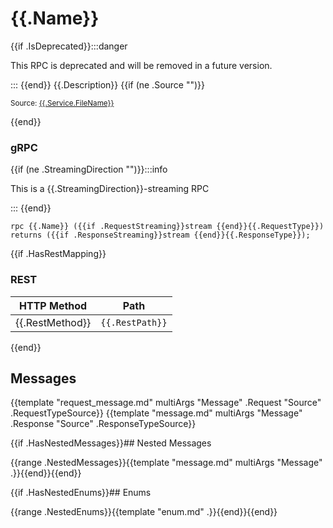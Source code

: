 # {{.Name}}

{{if .IsDeprecated}}:::danger

This RPC is deprecated and will be removed in a future version.

:::
{{end}}
{{.Description}}
{{if (ne .Source "")}}
<small>

Source: [{{.Service.FileName}}]({{.Source}})

</small>{{end}}

### gRPC

{{if (ne .StreamingDirection "")}}:::info

This is a {{.StreamingDirection}}-streaming RPC

:::
{{end}}
```
rpc {{.Name}} ({{if .RequestStreaming}}stream {{end}}{{.RequestType}}) returns ({{if .ResponseStreaming}}stream {{end}}{{.ResponseType}});
```

{{if .HasRestMapping}}
### REST

| HTTP Method                   | Path           |
| ----------------------------- | -------------- |
| <Pill> {{.RestMethod}} </Pill> | `{{.RestPath}}` |

{{end}}
## Messages

{{template "request_message.md" multiArgs "Message" .Request "Source" .RequestTypeSource}}
{{template "message.md" multiArgs "Message" .Response "Source" .ResponseTypeSource}}

{{if .HasNestedMessages}}## Nested Messages


{{range .NestedMessages}}{{template "message.md" multiArgs "Message" .}}{{end}}{{end}}

{{if .HasNestedEnums}}## Enums


{{range .NestedEnums}}{{template "enum.md" .}}{{end}}{{end}}